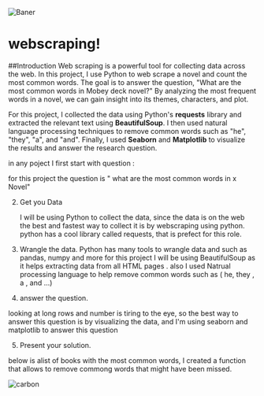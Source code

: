 
![Baner](https://user-images.githubusercontent.com/80264351/236849286-26a11fc5-0a2a-4b75-8e1c-f08251cb2f2c.png)


# webscraping!
##Introduction 
Web scraping is a powerful tool for collecting data across the web. In this project, I use Python to web scrape a novel and count the most common words. The goal is to answer the question, "What are the most common words in Mobey deck novel?" By analyzing the most frequent words in a novel, we can gain insight into its themes, characters, and plot.

For this project, I collected the data using Python's __requests__ library and extracted the relevant text using __BeautifulSoup__. I then used natural language processing techniques to remove common words such as "he", "they", "a", and "and". Finally, I used __Seaborn__ and __Matplotlib__ to visualize the results and answer the research question.

in any poject I first start with  question : 

for this project the question is " what are the most common words in x Novel"

2. Get you Data
 
    I will be using Python to collect the data, since the data is on the web the best and fastest way to collect it is by webscraping using python. python has a cool library called requests, that is prefect for this role.
 3. Wrangle the data.
    Python has many tools to wrangle data and such as pandas, numpy and more for this project I will be using BeautifulSoup as it helps extracting data from all HTML pages . also I used Natrual processing language to help remove common words  such as ( he, they , a , and ...)
    
 4. answer the question. 
 
   looking at long rows and number is tiring to the eye, so the best way to answer this question is by visualizing the data, and I'm using seaborn and matplotlib to answer this question
   
 5. Present your solution.
 
   below is alist of books with the most common words, I created a function that allows to remove commong words that might have been missed. 
   
   
![carbon](https://user-images.githubusercontent.com/80264351/236845999-81e3f9f0-5f4a-4f45-bff7-c899f6314d2c.png)

